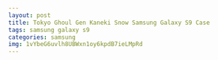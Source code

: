 ```yaml
---
layout: post
title: Tokyo Ghoul Gen Kaneki Snow Samsung Galaxy S9 Case
tags: samsung galaxy s9
categories: samsung
img: 1vYbeG6uvlh8UBWxn1oy6kpdB7ieLMpRd
---
```

